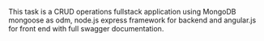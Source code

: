 This task is a CRUD operations fullstack application using MongoDB mongoose as odm, node.js express framework for backend and angular.js for front end with full swagger documentation.
